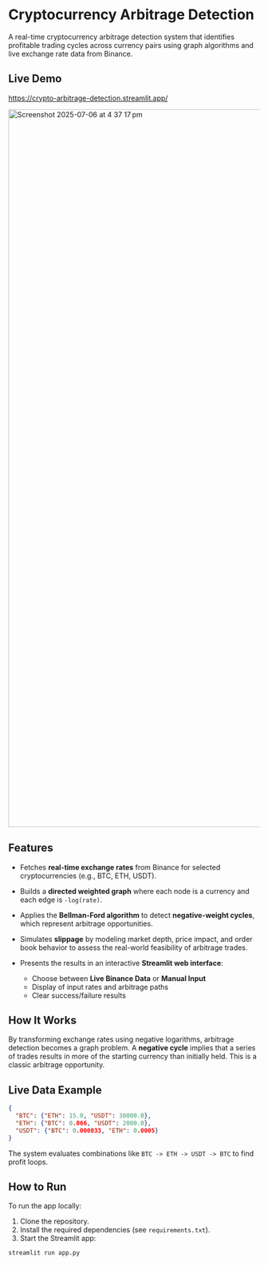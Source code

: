 # Cryptocurrency Arbitrage Detection

A real-time cryptocurrency arbitrage detection system that identifies profitable trading cycles across currency pairs using graph algorithms and live exchange rate data from Binance.

## Live Demo

https://crypto-arbitrage-detection.streamlit.app/

<img width="1440" alt="Screenshot 2025-07-06 at 4 37 17 pm" src="https://github.com/user-attachments/assets/ab9b9645-d433-4b90-ba62-7692d072b3ab" />

## Features

- Fetches **real-time exchange rates** from Binance for selected cryptocurrencies (e.g., BTC, ETH, USDT).
- Builds a **directed weighted graph** where each node is a currency and each edge is `-log(rate)`.
- Applies the **Bellman-Ford algorithm** to detect **negative-weight cycles**, which represent arbitrage opportunities.
- Simulates **slippage** by modeling market depth, price impact, and order book behavior to assess the real-world feasibility of arbitrage trades.
- Presents the results in an interactive **Streamlit web interface**:

    - Choose between **Live Binance Data** or **Manual Input**
    - Display of input rates and arbitrage paths
    - Clear success/failure results

## How It Works

By transforming exchange rates using negative logarithms, arbitrage detection becomes a graph problem. A **negative cycle** implies that a series of trades results in more of the starting currency than initially held. This is a classic arbitrage opportunity.

## Live Data Example

```json
{
  "BTC": {"ETH": 15.0, "USDT": 30000.0},
  "ETH": {"BTC": 0.066, "USDT": 2000.0},
  "USDT": {"BTC": 0.000033, "ETH": 0.0005}
}
```

The system evaluates combinations like `BTC -> ETH -> USDT -> BTC` to find profit loops.

## How to Run

To run the app locally:

1. Clone the repository.
2. Install the required dependencies (see `requirements.txt`).
3. Start the Streamlit app:

  ```bash
  streamlit run app.py
  ```
